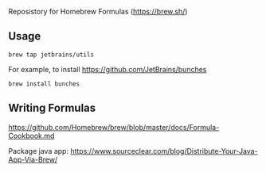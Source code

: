 Reposistory for Homebrew Formulas (https://brew.sh/)

## Usage

```
brew tap jetbrains/utils
```

For example, to install https://github.com/JetBrains/bunches

```
brew install bunches
```

## Writing Formulas

https://github.com/Homebrew/brew/blob/master/docs/Formula-Cookbook.md

Package java app: https://www.sourceclear.com/blog/Distribute-Your-Java-App-Via-Brew/
